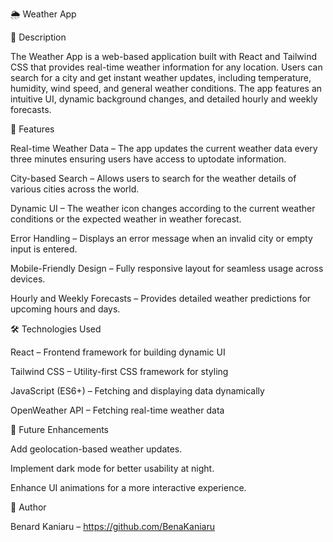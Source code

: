 🌦 Weather App

📌 Description

The Weather App is a web-based application built with React and Tailwind CSS that provides real-time weather information for any location. Users can search for a city and get instant weather updates, including temperature, humidity, wind speed, and general weather conditions. The app features an intuitive UI, dynamic background changes, and detailed hourly and weekly forecasts.

🚀 Features

Real-time Weather Data – The app updates the current weather data every three minutes ensuring users have access to uptodate information.

City-based Search – Allows users to search for the weather details of various cities across the world.

Dynamic UI – The weather icon changes according to the current weather conditions or the expected weather in weather forecast.

Error Handling – Displays an error message when an invalid city or empty input
is entered.

Mobile-Friendly Design – Fully responsive layout for seamless usage across devices.

Hourly and Weekly Forecasts – Provides detailed weather predictions for upcoming hours and days.

🛠 Technologies Used

React – Frontend framework for building dynamic UI

Tailwind CSS – Utility-first CSS framework for styling

JavaScript (ES6+) – Fetching and displaying data dynamically

OpenWeather API – Fetching real-time weather data

🔧 Future Enhancements

Add geolocation-based weather updates.

Implement dark mode for better usability at night.

Enhance UI animations for a more interactive experience.

👤 Author

Benard Kaniaru – https://github.com/BenaKaniaru
